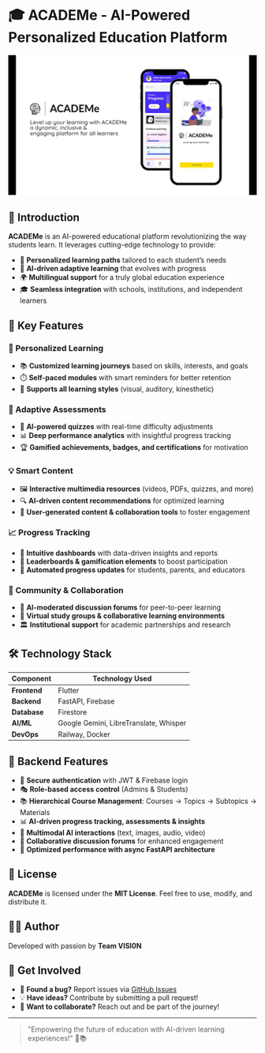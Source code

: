 # 🎓 ACADEMe - AI-Powered Personalized Education Platform  

![ACADEMe Logo](https://github.com/VSI0N/ACADEMe/blob/main/ACADEMe.jpeg?raw=true)  

## 🌟 Introduction  
**ACADEMe** is an AI-powered educational platform revolutionizing the way students learn. It leverages cutting-edge technology to provide:  
- 🧠 **Personalized learning paths** tailored to each student’s needs  
- 🤖 **AI-driven adaptive learning** that evolves with progress  
- 🌍 **Multilingual support** for a truly global education experience  
- 🎓 **Seamless integration** with schools, institutions, and independent learners  

## 🚀 Key Features  
### 🎯 Personalized Learning  
- 📚 **Customized learning journeys** based on skills, interests, and goals  
- ⏱️ **Self-paced modules** with smart reminders for better retention  
- 🎨 **Supports all learning styles** (visual, auditory, kinesthetic)  

### 🧪 Adaptive Assessments  
- 📝 **AI-powered quizzes** with real-time difficulty adjustments  
- 📊 **Deep performance analytics** with insightful progress tracking  
- 🏆 **Gamified achievements, badges, and certifications** for motivation  

### 💡 Smart Content  
- 🖼️ **Interactive multimedia resources** (videos, PDFs, quizzes, and more)  
- 🔍 **AI-driven content recommendations** for optimized learning  
- 📲 **User-generated content & collaboration tools** to foster engagement  

### 📈 Progress Tracking  
- 📱 **Intuitive dashboards** with data-driven insights and reports  
- 🏅 **Leaderboards & gamification elements** to boost participation  
- 📧 **Automated progress updates** for students, parents, and educators  

### 🤝 Community & Collaboration  
- 💬 **AI-moderated discussion forums** for peer-to-peer learning  
- 👥 **Virtual study groups & collaborative learning environments**  
- 🏛️ **Institutional support** for academic partnerships and research  

## 🛠️ Technology Stack  

| Component       | Technology Used |
|----------------|----------------|
| **Frontend**   | Flutter        |
| **Backend**    | FastAPI, Firebase  |
| **Database**   | Firestore      |
| **AI/ML**      | Google Gemini, LibreTranslate, Whisper  |
| **DevOps**     | Railway, Docker |

## 🔧 Backend Features  
- 🔐 **Secure authentication** with JWT & Firebase login  
- 🎭 **Role-based access control** (Admins & Students)  
- 📚 **Hierarchical Course Management**: Courses → Topics → Subtopics → Materials  
- 📊 **AI-driven progress tracking, assessments & insights**  
- 🧠 **Multimodal AI interactions** (text, images, audio, video)  
- 💬 **Collaborative discussion forums** for enhanced engagement  
- 🚀 **Optimized performance with async FastAPI architecture**  

## 📜 License  
**ACADEMe** is licensed under the **MIT License**. Feel free to use, modify, and distribute it.  

## 👨‍💻 Author  
Developed with passion by **Team VISI0N**  

## 🌟 Get Involved  
- 🐞 **Found a bug?** Report issues via [GitHub Issues](https://github.com/VSION/ACADEMe/issues)  
- 💡 **Have ideas?** Contribute by submitting a pull request!  
- 📩 **Want to collaborate?** Reach out and be part of the journey!  

---
> "Empowering the future of education with AI-driven learning experiences!" 🚀📚

